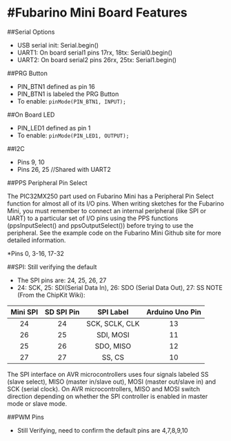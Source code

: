 #Fubarino Mini Board Features
====

##Serial Options
* USB serial init: Serial.begin()
* UART1: On board serial1 pins 17rx, 18tx: Serial0.begin()
* UART2: On board serial2 pins 26rx, 25tx: Serial1.begin()

##PRG Button
* PIN_BTN1 defined as pin 16
* PIN_BTN1 is labeled the PRG Button
* To enable: `pinMode(PIN_BTN1, INPUT);`

##On Board LED
* PIN_LED1 defined as pin 1 
* To enable: `pinMode(PIN_LED1, OUTPUT);`


##I2C
* Pins 9, 10
* Pins 26, 25 //Shared with UART2


##PPS Peripheral Pin Select

The PIC32MX250 part used on Fubarino Mini has a Peripheral Pin Select function for almost all of its I/O pins. When writing sketches for the Fubarino Mini, you must remember to connect an internal peripheral (like SPI or UART) to a particular set of I/O pins using the PPS functions (ppsInputSelect() and ppsOutputSelect()) before trying to use the peripheral. See the example code on the Fubarino Mini Github site for more detailed information.

*Pins 0, 3-16, 17-32

##SPI: Still verifying the default
* The SPI pins are: 24, 25, 26, 27
* 24: SCK, 25: SDI(Serial Data In), 26: SDO (Serial Data Out), 27: SS
NOTE (From the ChipKit Wiki):

|Mini SPI| SD SPI Pin | SPI Label| Arduino Uno Pin|
|:--:|:---:|:----:|:---:|
|24|24|SCK, SCLK, CLK| 13| 
|26|25|SDI, MOSI| 11|
|25|26|SDO, MISO| 12|
|27|27|SS, CS| 10|

The SPI interface on AVR microcontrollers uses four signals labeled SS (slave select), MISO (master in/slave out), MOSI (master out/slave in) and SCK (serial clock). On AVR microcontrollers, MISO and MOSI switch direction depending on whether the SPI controller is enabled in master mode or slave mode.

##PWM Pins
* Still Verifying, need to confirm the default pins are 4,7,8,9,10
